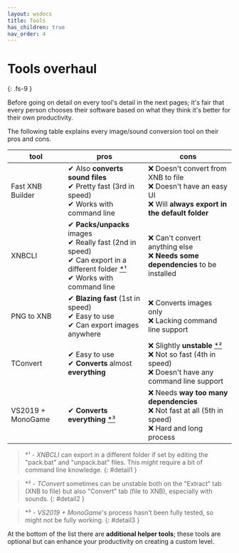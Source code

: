 ```yaml
---
layout: wsdocs
title: Tools
has_children: true
nav_order: 4
---
```


# Tools overhaul
{: .fs-9 }

Before going on detail on every tool's detail in the next pages; it's fair that every person chooses their software based on what they think it's better for their own productivity.

The following table explains every image/sound conversion tool on their pros and cons.<!-- more -->

|tool|pros|cons|
|---|---|---|
|Fast XNB Builder|✔ Also **converts sound files**<br>✔ Pretty fast (3rd in speed)<br>✔ Works with command line|❌ Doesn't convert from XNB to file<br>❌ Doesn't have an easy UI<br>❌ Will **always export in the default folder**|
|XNBCLI|✔ **Packs/unpacks** images<br>✔ Really fast (2nd in speed)<br>✔ Can export in a different folder [\*¹](#detail1)<br>✔ Works with command line|❌ Can't convert anything else<br>❌ **Needs some dependencies** to be installed|
|PNG to XNB|✔ **Blazing fast** (1st in speed)<br>✔ Easy to use<br>✔ Can export images anywhere|❌ Converts images only<br>❌ Lacking command line support|
|TConvert|✔ Easy to use<br>✔ **Converts** almost **everything**<br>|❌ Slightly **unstable** [\*²](#detail2)<br>❌ Not so fast (4th in speed)<br>❌ Doesn't have any command line support|
|VS2019 + MonoGame|✔ **Converts everything** [\*³](#detail3)|❌ Needs **way too many dependencies**<br>❌ Not fast at all (5th in speed)<br>❌ Hard and long process|

> \*¹ - *XNBCLI* can export in a different folder if set by editing the "pack.bat" and "unpack.bat" files. This *might* require a bit of command line knowledge.
{: #detail1 }

> \*² - *TConvert* sometimes can be unstable both on the "Extract" tab (XNB to file) but also "Convert" tab (file to XNB), especially with sounds.
{: #detail2 }

> \*³ - *VS2019 + MonoGame*'s process hasn't been fully tested, so might not be fully working.
{: #detail3 }

At the bottom of the list there are **additional helper tools**; these tools are optional but can enhance your productivity on creating a custom level.